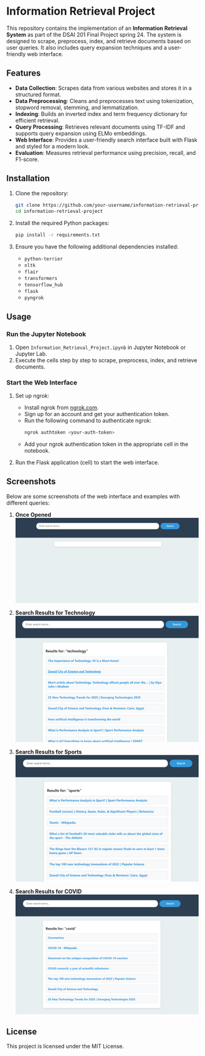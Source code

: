# Information Retrieval Project

This repository contains the implementation of an **Information Retrieval System** as part of the DSAI 201 Final Project spring 24. The system is designed to scrape, preprocess, index, and retrieve documents based on user queries. It also includes query expansion techniques and a user-friendly web interface.

## Features

- **Data Collection**: Scrapes data from various websites and stores it in a structured format.
- **Data Preprocessing**: Cleans and preprocesses text using tokenization, stopword removal, stemming, and lemmatization.
- **Indexing**: Builds an inverted index and term frequency dictionary for efficient retrieval.
- **Query Processing**: Retrieves relevant documents using TF-IDF and supports query expansion using ELMo embeddings.
- **Web Interface**: Provides a user-friendly search interface built with Flask and styled for a modern look.
- **Evaluation**: Measures retrieval performance using precision, recall, and F1-score.

## Installation

1. Clone the repository:
   ```bash
   git clone https://github.com/your-username/information-retrieval-project.git
   cd information-retrieval-project
   ```

2. Install the required Python packages:
   ```bash
   pip install -r requirements.txt
   ```

3. Ensure you have the following additional dependencies installed:
   - `python-terrier`
   - `nltk`
   - `flair`
   - `transformers`
   - `tensorflow_hub`
   - `flask`
   - `pyngrok`

## Usage

### Run the Jupyter Notebook
1. Open `Information_Retrieval_Project.ipynb` in Jupyter Notebook or Jupyter Lab.
2. Execute the cells step by step to scrape, preprocess, index, and retrieve documents.

### Start the Web Interface
1. Set up ngrok:
   - Install ngrok from [ngrok.com](https://ngrok.com/).
   - Sign up for an account and get your authentication token.
   - Run the following command to authenticate ngrok:
     ```bash
     ngrok authtoken <your-auth-token>
     ```
   - Add your ngrok authentication token in the appropriate cell in the notebook.

2. Run the Flask application (cell) to start the web interface.

## Screenshots

Below are some screenshots of the web interface and examples with different queries:

1. **Once Opened**  
   ![Once Opened](images/simple_page.png)

2. **Search Results for Technology**  
   ![Search Results for Technology](images/results_4_technology.png)

3. **Search Results for Sports**  
   ![Search Results for Sports](images/results_4_sports.png)

4. **Search Results for COVID**  
   ![Search Results for COVID](images/results_4_covid.png)

## License
This project is licensed under the MIT License.

